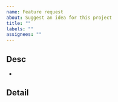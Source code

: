 ```yaml
---
name: Feature request
about: Suggest an idea for this project
title: ""
labels: ""
assignees: ""
---
```


<!-- 담당자는 이슈 발급자 + PO를 꼭 넣어주세요 -->

## Desc

<!-- 해당 기능에 대한 요약글 -->

-

## Detail

## <!-- 해당 기능에 대한 상세 요소-->
